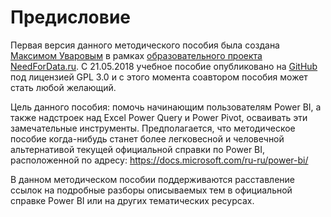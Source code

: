 

Предисловие
===========

Первая версия данного методического пособия была создана [Максимом
Уваровым](https://maximuvarov.ru) в рамках [образовательного проекта
NeedForData.ru](https://needfordata.ru/). С 21.05.2018 учебное пособие
опубликовано на [GitHub](https://github.com/power-bi/PowerBI-book-ru)
под лицензией GPL 3.0 и с этого момента соавтором пособия может стать
любой желающий.

Цель данного пособия: помочь начинающим пользователям Power BI, а также
надстроек над Excel Power Query и Power Pivot, осваивать эти
замечательные инструменты. Предполагается, что методическое пособие
когда-нибудь станет более легковесной и человечной альтернативой текущей
официальной справки по Power BI, расположенной по адресу:
https://docs.microsoft.com/ru-ru/power-bi/

В данном методическом пособии поддерживаются расставление ссылок на
подробные разборы описываемых тем в официальной справке Power BI или на
других тематических ресурсах.


